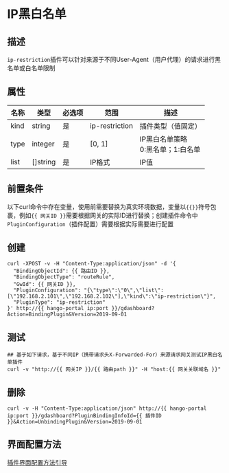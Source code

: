 # IP黑白名单

## 描述

`ip-restriction`插件可以针对来源于不同User-Agent（用户代理）的请求进行黑名单或白名单限制

## 属性

| 名称   | 类型       | 必选项 | 范围             | 描述                       |
|------|----------|-----|----------------|--------------------------|
| kind | string   | 是   | ip-restriction | 插件类型（值固定）                |
| type | integer  | 是   | [0, 1]         | IP黑白名单策略<br/>0:黑名单；1:白名单 |
| list | []string | 是   | IP格式           | IP值                      |


## 前置条件

以下curl命令中存在变量，使用前需要替换为真实环境数据，变量以`{{}}`符号包裹，例如`{{ 网关ID }}`需要根据网关的实际ID进行替换；创建插件命令中`PluginConfiguration`（插件配置）需要根据实际需要进行配置

## 创建

```shell
curl -XPOST -v -H "Content-Type:application/json" -d '{
  "BindingObjectId": {{ 路由ID }},
  "BindingObjectType": "routeRule",
  "GwId": {{ 网关ID }},
  "PluginConfiguration": "{\"type\":\"0\",\"list\":[\"192.168.2.101\",\"192.168.2.102\"],\"kind\":\"ip-restriction\"}",
  "PluginType": "ip-restriction"
}' http://{{ hango-portal ip:port }}/gdashboard?Action=BindingPlugin&Version=2019-09-01
```

## 测试

```shell
## 基于如下请求，基于不同IP（携带请求头X-Forwarded-For）来源请求网关测试IP黑白名单插件
curl -v "http://{{ 网关IP }}/{{ 路由path }}" -H "host:{{ 网关关联域名 }}"
```

## 删除

```shell
curl -v -H "Content-Type:application/json" http://{{ hango-portal ip:port }}/gdashboard?PluginBindingInfoId={{ 插件ID }}&Action=UnbindingPlugin&Version=2019-09-01
```

## 界面配置方法

[插件界面配置方法引导](plugin-configuring-guide.md)